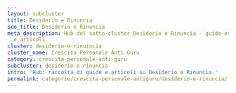 ```yaml
---
layout: subcluster
title: Desiderio e Rinuncia
seo_title: Desiderio e Rinuncia
meta_description: Hub del sotto-cluster Desiderio e Rinuncia — guide essenziali
  e articoli.
cluster: desiderio-e-rinuincia
cluster_name: Crescita Personale Anti Guru
category: crescita-personale-anti-guru
subcluster: desiderio-e-rinuncia
intro: 'Hub: raccolta di guide e articoli su Desiderio e Rinuncia.'
permalink: categorie/crescita-personale-antiguru/desiderio-e-rinuncia/
---
```

